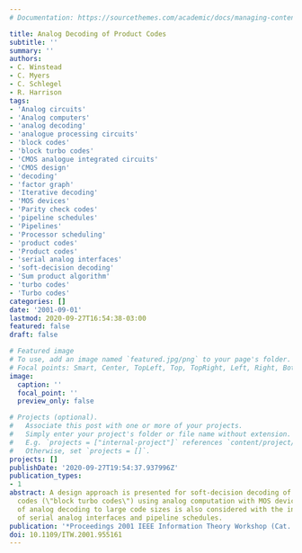 ```yaml
---
# Documentation: https://sourcethemes.com/academic/docs/managing-content/

title: Analog Decoding of Product Codes
subtitle: ''
summary: ''
authors:
- C. Winstead
- C. Myers
- C. Schlegel
- R. Harrison
tags:
- 'Analog circuits'
- 'Analog computers'
- 'analog decoding'
- 'analogue processing circuits'
- 'block codes'
- 'block turbo codes'
- 'CMOS analogue integrated circuits'
- 'CMOS design'
- 'decoding'
- 'factor graph'
- 'Iterative decoding'
- 'MOS devices'
- 'Parity check codes'
- 'pipeline schedules'
- 'Pipelines'
- 'Processor scheduling'
- 'product codes'
- 'Product codes'
- 'serial analog interfaces'
- 'soft-decision decoding'
- 'Sum product algorithm'
- 'turbo codes'
- 'Turbo codes'
categories: []
date: '2001-09-01'
lastmod: 2020-09-27T16:54:38-03:00
featured: false
draft: false

# Featured image
# To use, add an image named `featured.jpg/png` to your page's folder.
# Focal points: Smart, Center, TopLeft, Top, TopRight, Left, Right, BottomLeft, Bottom, BottomRight.
image:
  caption: ''
  focal_point: ''
  preview_only: false

# Projects (optional).
#   Associate this post with one or more of your projects.
#   Simply enter your project's folder or file name without extension.
#   E.g. `projects = ["internal-project"]` references `content/project/deep-learning/index.md`.
#   Otherwise, set `projects = []`.
projects: []
publishDate: '2020-09-27T19:54:37.937996Z'
publication_types:
- 1
abstract: A design approach is presented for soft-decision decoding of block product
  codes (\"block turbo codes\") using analog computation with MOS devices. Application
  of analog decoding to large code sizes is also considered with the introduction
  of serial analog interfaces and pipeline schedules.
publication: '*Proceedings 2001 IEEE Information Theory Workshop (Cat. No.01EX494)*'
doi: 10.1109/ITW.2001.955161
---
```

